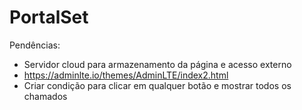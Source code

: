 # PortalSet

Pendências:
* Servidor cloud para armazenamento da página e acesso externo
* https://adminlte.io/themes/AdminLTE/index2.html
* Criar condição para clicar em qualquer botão e mostrar todos os chamados


